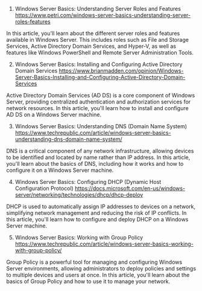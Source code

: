 

1. Windows Server Basics: Understanding Server Roles and Features
https://www.petri.com/windows-server-basics-understanding-server-roles-features

In this article, you'll learn about the different server roles and features available in Windows Server. This includes roles such as File and Storage Services, Active Directory Domain Services, and Hyper-V, as well as features like Windows PowerShell and Remote Server Administration Tools.

2. Windows Server Basics: Installing and Configuring Active Directory Domain Services
https://www.brianmadden.com/opinion/Windows-Server-Basics-Installing-and-Configuring-Active-Directory-Domain-Services

Active Directory Domain Services (AD DS) is a core component of Windows Server, providing centralized authentication and authorization services for network resources. In this article, you'll learn how to install and configure AD DS on a Windows Server machine.

3. Windows Server Basics: Understanding DNS (Domain Name System)
https://www.techrepublic.com/article/windows-server-basics-understanding-dns-domain-name-system/

DNS is a critical component of any network infrastructure, allowing devices to be identified and located by name rather than IP address. In this article, you'll learn about the basics of DNS, including how it works and how to configure it on a Windows Server machine.

4. Windows Server Basics: Configuring DHCP (Dynamic Host Configuration Protocol)
https://docs.microsoft.com/en-us/windows-server/networking/technologies/dhcp/dhcp-deploy

DHCP is used to automatically assign IP addresses to devices on a network, simplifying network management and reducing the risk of IP conflicts. In this article, you'll learn how to configure and deploy DHCP on a Windows Server machine.

5. Windows Server Basics: Working with Group Policy
https://www.techrepublic.com/article/windows-server-basics-working-with-group-policy/

Group Policy is a powerful tool for managing and configuring Windows Server environments, allowing administrators to deploy policies and settings to multiple devices and users at once. In this article, you'll learn about the basics of Group Policy and how to use it to manage your network.